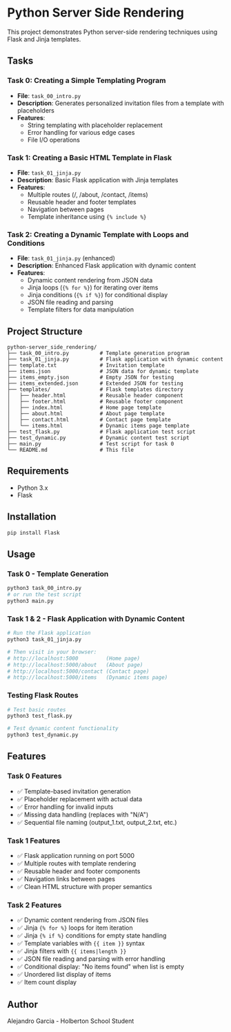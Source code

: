 # Python Server Side Rendering

This project demonstrates Python server-side rendering techniques using Flask and Jinja templates.

## Tasks

### Task 0: Creating a Simple Templating Program
- **File**: `task_00_intro.py`
- **Description**: Generates personalized invitation files from a template with placeholders
- **Features**: 
  - String templating with placeholder replacement
  - Error handling for various edge cases
  - File I/O operations

### Task 1: Creating a Basic HTML Template in Flask
- **File**: `task_01_jinja.py`
- **Description**: Basic Flask application with Jinja templates
- **Features**:
  - Multiple routes (/, /about, /contact, /items)
  - Reusable header and footer templates
  - Navigation between pages
  - Template inheritance using `{% include %}`

### Task 2: Creating a Dynamic Template with Loops and Conditions
- **File**: `task_01_jinja.py` (enhanced)
- **Description**: Enhanced Flask application with dynamic content
- **Features**:
  - Dynamic content rendering from JSON data
  - Jinja loops (`{% for %}`) for iterating over items
  - Jinja conditions (`{% if %}`) for conditional display
  - JSON file reading and parsing
  - Template filters for data manipulation

## Project Structure

```
python-server_side_rendering/
├── task_00_intro.py          # Template generation program
├── task_01_jinja.py          # Flask application with dynamic content
├── template.txt              # Invitation template
├── items.json                # JSON data for dynamic template
├── items_empty.json          # Empty JSON for testing
├── items_extended.json       # Extended JSON for testing
├── templates/                # Flask templates directory
│   ├── header.html           # Reusable header component
│   ├── footer.html           # Reusable footer component
│   ├── index.html            # Home page template
│   ├── about.html            # About page template
│   ├── contact.html          # Contact page template
│   └── items.html            # Dynamic items page template
├── test_flask.py             # Flask application test script
├── test_dynamic.py           # Dynamic content test script
├── main.py                   # Test script for task 0
└── README.md                 # This file
```

## Requirements

- Python 3.x
- Flask

## Installation

```bash
pip install Flask
```

## Usage

### Task 0 - Template Generation
```bash
python3 task_00_intro.py
# or run the test script
python3 main.py
```

### Task 1 & 2 - Flask Application with Dynamic Content
```bash
# Run the Flask application
python3 task_01_jinja.py

# Then visit in your browser:
# http://localhost:5000         (Home page)
# http://localhost:5000/about   (About page)
# http://localhost:5000/contact (Contact page)
# http://localhost:5000/items   (Dynamic items page)
```

### Testing Flask Routes
```bash
# Test basic routes
python3 test_flask.py

# Test dynamic content functionality
python3 test_dynamic.py
```

## Features

### Task 0 Features
- ✅ Template-based invitation generation
- ✅ Placeholder replacement with actual data
- ✅ Error handling for invalid inputs
- ✅ Missing data handling (replaces with "N/A")
- ✅ Sequential file naming (output_1.txt, output_2.txt, etc.)

### Task 1 Features
- ✅ Flask application running on port 5000
- ✅ Multiple routes with template rendering
- ✅ Reusable header and footer components
- ✅ Navigation links between pages
- ✅ Clean HTML structure with proper semantics

### Task 2 Features
- ✅ Dynamic content rendering from JSON files
- ✅ Jinja `{% for %}` loops for item iteration
- ✅ Jinja `{% if %}` conditions for empty state handling
- ✅ Template variables with `{{ item }}` syntax
- ✅ Jinja filters with `{{ items|length }}`
- ✅ JSON file reading and parsing with error handling
- ✅ Conditional display: "No items found" when list is empty
- ✅ Unordered list display of items
- ✅ Item count display

## Author

Alejandro Garcia - Holberton School Student
